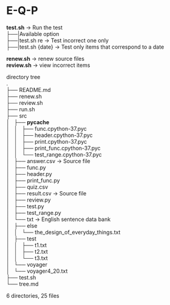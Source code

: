 # E-Q-P   
   
**test.sh** -> Run the test   
├──|Available option   
├──|test.sh re -> Test incorrect one only   
├──|test.sh {date} -> Test only items that correspond to a date   
   
**renew.sh** -> renew source files   
**review.sh** -> view incorrect items   
   
directory tree   
.   
├── README.md   
├── renew.sh   
├── review.sh   
├── run.sh   
├── src   
│   ├── __pycache__   
│   │   ├── func.cpython-37.pyc   
│   │   ├── header.cpython-37.pyc   
│   │   ├── print.cpython-37.pyc   
│   │   ├── print_func.cpython-37.pyc   
│   │   └── test_range.cpython-37.pyc   
│   ├── answer.csv -> Source file   
│   ├── func.py   
│   ├── header.py   
│   ├── print_func.py   
│   ├── quiz.csv   
│   ├── result.csv -> Source file   
│   ├── review.py   
│   ├── test.py   
│   ├── test_range.py   
│   └── txt -> English sentence data bank   
│       ├── else   
│       │   └── the_design_of_everyday_things.txt   
│       ├── test   
│       │   ├── t1.txt   
│       │   ├── t2.txt   
│       │   └── t3.txt   
│       └── voyager   
│           └── voyager4_20.txt   
├── test.sh   
└── tree.md   
   
6 directories, 25 files   
